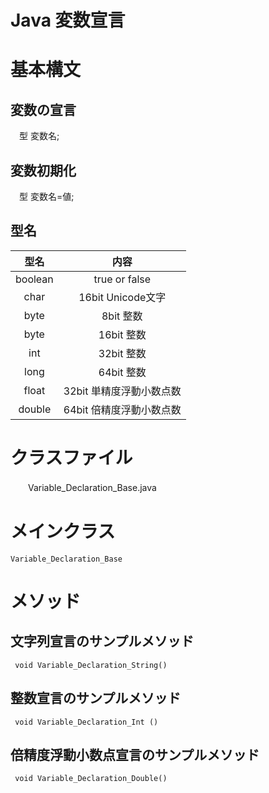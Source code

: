 # Java 変数宣言
# 基本構文
## 変数の宣言  
  　型 変数名;   

## 変数初期化  
 　型	変数名=値;  

 ## 型名
|型名|内容|   
|:--:|:--:|   
| boolean | true or false |  
| char   | 16bit Unicode文字 |
| byte   |  8bit 整数 |  
| byte   | 16bit 整数 |
| int    | 32bit 整数 |
| long   | 64bit 整数 |  
| float  | 32bit 単精度浮動小数点数 |  
| double | 64bit 倍精度浮動小数点数 |

# クラスファイル
　　Variable_Declaration_Base.java
　　
# メインクラス
    Variable_Declaration_Base

# メソッド
## 文字列宣言のサンプルメソッド
     void Variable_Declaration_String()

## 整数宣言のサンプルメソッド
     void Variable_Declaration_Int ()

## 倍精度浮動小数点宣言のサンプルメソッド
     void Variable_Declaration_Double()
